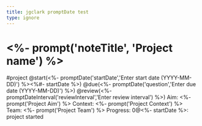 ```yaml
---
title: jgclark promptDate test
type: ignore 
---
```

# <%- prompt('noteTitle', 'Project name') %>
#project @start(<%- promptDate('startDate','Enter start date (YYYY-MM-DD)') %><%#- startDate %>)
 @due(<%- promptDate('question','Enter due date (YYYY-MM-DD)') %>) @review(<%- promptDateInterval('reviewInterval','Enter review interval') %>)
Aim: <%- prompt('Project Aim') %>
Context: <%- prompt('Project Context') %>
Team: <%- prompt('Project Team') %>
Progress: 0@<%- startDate %>: project started